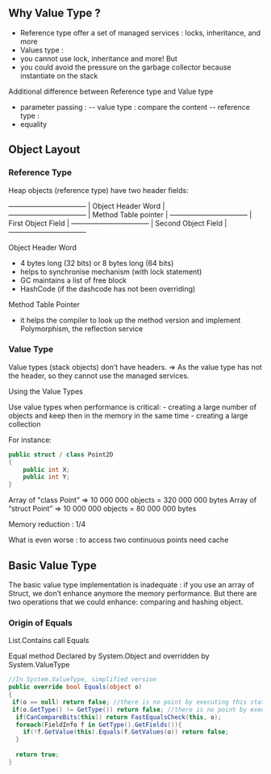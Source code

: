 ## Why Value Type ?

 - Reference type offer a set of managed services : locks, inheritance, and more
 - Values type : 
  - you cannot use lock, inheritance and more! But 
  - you could avoid the pressure on the garbage collector because instantiate on the stack

Additional difference between Reference type and Value type
- parameter passing :
-- value type : compare the content
-- reference type : 
- equality 


## Object Layout

### Reference Type

Heap objects (reference type) have two header fields:

———————————
| Object Header Word     |   
———————————
| Method Table pointer    | 
———————————
| First Object Field          |
———————————
| Second Object Field     |
———————————


Object Header Word
- 4 bytes long (32 bits) or 8 bytes long (64 bits)
- helps to synchronise mechanism (with lock statement) 
- GC maintains a list of free block 
- HashCode (if the dashcode has not been overriding) 

Method Table Pointer
- it helps the compiler to look up the method version and implement Polymorphism, the reflection service 


### Value Type

Value types (stack objects) don’t have headers. 
=> As the value type has not the header, so they cannot use the managed services.


Using the Value Types

Use value types when performance is critical:
	- creating a large number of objects and keep then in the memory in the same time
	- creating a large collection


For instance:

```cs
public struct / class Point2D
{
	public int X;
	public int Y;
}
```

Array of "class Point” => 10 000 000 objects = 320 000 000 bytes
Array of “struct Point” => 10 000 000 objects = 80 000 000 bytes

Memory reduction : 1/4 







What is even worse : to access two continuous points need cache


## Basic Value Type

The basic value type implementation is inadequate : if you use an array of Struct, we don’t enhance anymore the memory performance. But there are two operations that we could enhance: comparing and hashing object.

### Origin of Equals

List<T>.Contains call Equals

Equal method
Declared by System.Object and overridden by System.ValueType

```cs
//In System.ValueType, simplified version
public override bool Equals(object o)
{
 if(o == null) return false; //there is no point by executing this statement
 if(o.GetType() != GetType()) return false; //there is no point by executing this statement
  if(CanCompareBits(this)) return FastEqualsCheck(this, o);
  foreach(FieldInfo f in GetType().GetFields()){
    if(!f.GetValue(this).Equals(f.GetValues(o)) return false;
  }
    
  return true;
}
```

